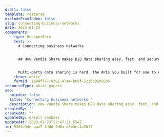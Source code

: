 ```yaml
---
draft: false
template: resource
excludeFromIndex: false
slug: connecting-business-networks
date: 2023-01-23
components:
  - type: HubspotForm
    text: >-
      # Connecting business networks


      ## How Vendia Share makes B2B data sharing easy, fast, and secure


      Multi-party data sharing is hard. The APIs you built for one to one sharing and collaboration just don't work when you need to create a singular, secure, view across multiple parties. Enter Vendia.
    theme: white
    formId: 1a84f777-0c61-47e4-b09f-521bb82006b6
resourceType: white-papers
seo:
  noindex: false
  title: "Connecting business networks "
  description: How Vendia Share makes B2B data sharing easy, fast, and secure
createdBy: ""
createdAt: ""
updatedBy: Caroll Casbeer
updatedAt: 2023-01-23T22:47:21.554Z
id: 5364e94e-aaa7-4ddd-9d6a-d5b3ec4a5b17
---
```

